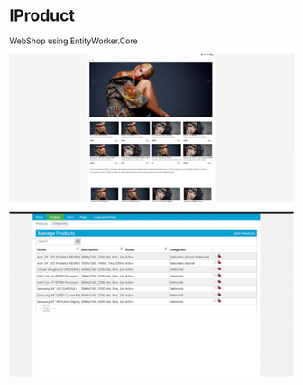 # IProduct
WebShop using EntityWorker.Core

![screenshot](https://raw.githubusercontent.com/AlenToma/IProduct/master/Capture.PNG)


![screenshot](https://raw.githubusercontent.com/AlenToma/IProduct/master/Admin.PNG)
